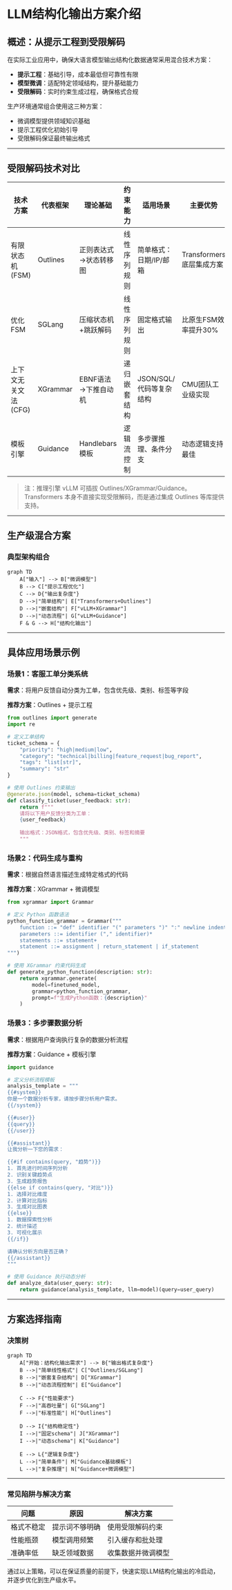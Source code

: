 # LLM结构化输出方案介绍

## 概述：从提示工程到受限解码

在实际工业应用中，确保大语言模型输出结构化数据通常采用混合技术方案：

- **提示工程**：基础引导，成本最低但可靠性有限
- **模型微调**：适配特定领域结构，提升基础能力
- **受限解码**：实时约束生成过程，确保格式合规

生产环境通常组合使用这三种方案：
- 微调模型提供领域知识基础
- 提示工程优化初始引导
- 受限解码保证最终输出格式

---

## 受限解码技术对比

| 技术方案         | 代表框架      | 理论基础                | 约束能力         | 适用场景                | 主要优势                   |
|------------------|---------------|-------------------------|------------------|-------------------------|----------------------------|
| 有限状态机(FSM)  | Outlines      | 正则表达式→状态转移图   | 线性序列规则     | 简单格式：日期/IP/邮箱  | Transformers底层集成方案   |
| 优化FSM          | SGLang        | 压缩状态机+跳跃解码      | 线性序列规则     | 固定格式输出            | 比原生FSM效率提升30%       |
| 上下文无关文法(CFG) | XGrammar    | EBNF语法→下推自动机     | 递归嵌套结构     | JSON/SQL/代码等复杂结构 | CMU团队工业级实现          |
| 模板引擎         | Guidance      | Handlebars模板           | 逻辑流控制       | 多步骤推理、条件分支     | 动态逻辑支持最佳           |

> 注：推理引擎 vLLM 可插拔 Outlines/XGrammar/Guidance。Transformers 本身不直接实现受限解码，而是通过集成 Outlines 等库提供支持。

---

## 生产级混合方案

### 典型架构组合

```mermaid
graph TD
    A["输入"] --> B["微调模型"]
    B --> C["提示工程优化"]
    C --> D{"输出复杂度"}
    D -->|"简单结构"| E["Transformers+Outlines"]
    D -->|"嵌套结构"| F["vLLM+XGrammar"]
    D -->|"动态流程"| G["vLLM+Guidance"]
    F & G --> H["结构化输出"]
```

---

## 具体应用场景示例

### 场景1：客服工单分类系统

**需求**：将用户反馈自动分类为工单，包含优先级、类别、标签等字段

**推荐方案**：Outlines + 提示工程

```python
from outlines import generate
import re

# 定义工单结构
ticket_schema = {
    "priority": "high|medium|low",
    "category": "technical|billing|feature_request|bug_report",
    "tags": "list[str]",
    "summary": "str"
}

# 使用 Outlines 约束输出
@generate.json(model, schema=ticket_schema)
def classify_ticket(user_feedback: str):
    return f"""
    请将以下用户反馈分类为工单：
    {user_feedback}
    
    输出格式：JSON格式，包含优先级、类别、标签和摘要
    """
```

### 场景2：代码生成与重构

**需求**：根据自然语言描述生成特定格式的代码

**推荐方案**：XGrammar + 微调模型

```python
from xgrammar import Grammar

# 定义 Python 函数语法
python_function_grammar = Grammar("""
    function ::= "def" identifier "(" parameters ")" ":" newline indent statements
    parameters ::= identifier ("," identifier)*
    statements ::= statement+
    statement ::= assignment | return_statement | if_statement
""")

# 使用 XGrammar 约束代码生成
def generate_python_function(description: str):
    return xgrammar.generate(
        model=finetuned_model,
        grammar=python_function_grammar,
        prompt=f"生成Python函数：{description}"
    )
```

### 场景3：多步骤数据分析

**需求**：根据用户查询执行复杂的数据分析流程

**推荐方案**：Guidance + 模板引擎

```python
import guidance

# 定义分析流程模板
analysis_template = """
{{#system}}
你是一个数据分析专家，请按步骤分析用户需求。
{{/system}}

{{#user}}
{{query}}
{{/user}}

{{#assistant}}
让我分析一下您的需求：

{{#if contains(query, "趋势")}}
1. 首先进行时间序列分析
2. 识别关键趋势点
3. 生成趋势报告
{{else if contains(query, "对比")}}
1. 选择对比维度
2. 计算对比指标
3. 生成对比图表
{{else}}
1. 数据探索性分析
2. 统计描述
3. 可视化展示
{{/if}}

请确认分析方向是否正确？
{{/assistant}}
"""

# 使用 Guidance 执行动态分析
def analyze_data(user_query: str):
    return guidance(analysis_template, llm=model)(query=user_query)
```

---

## 方案选择指南

### 决策树

```mermaid
graph TD
    A["开始：结构化输出需求"] --> B{"输出格式复杂度"}
    B -->|"简单线性格式"| C["Outlines/SGLang"]
    B -->|"嵌套复杂结构"| D["XGrammar"]
    B -->|"动态流程控制"| E["Guidance"]
    
    C --> F{"性能要求"}
    F -->|"高吞吐量"| G["SGLang"]
    F -->|"标准性能"| H["Outlines"]
    
    D --> I{"结构稳定性"}
    I -->|"固定schema"| J["XGrammar"]
    I -->|"动态schema"| K["Guidance"]
    
    E --> L{"逻辑复杂度"}
    L -->|"简单条件"| M["Guidance基础模板"]
    L -->|"复杂推理"| N["Guidance+微调模型"]
```

---



### 常见陷阱与解决方案

| 问题 | 原因 | 解决方案 |
|------|------|----------|
| 格式不稳定 | 提示词不够明确 | 使用受限解码约束 |
| 性能瓶颈 | 模型调用频繁 | 引入缓存和批处理 |
| 准确率低 | 缺乏领域数据 | 收集数据并微调模型 |

通过以上策略，可以在保证质量的前提下，快速实现LLM结构化输出的冷启动，并逐步优化到生产级水平。


